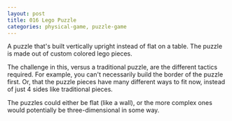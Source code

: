 ```yaml
---
layout: post
title: 016 Lego Puzzle
categories: physical-game, puzzle-game
---
```

A puzzle that's built vertically upright instead of flat on a table. The puzzle is made out of custom colored lego pieces.

The challenge in this, versus a traditional puzzle, are the different tactics required. For example, you can't necessarily build the border of the puzzle first. Or, that the puzzle pieces have many different ways to fit now, instead of just 4 sides like traditional pieces.

The puzzles could either be flat (like a wall), or the more complex ones would potentially be three-dimensional in some way.
